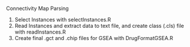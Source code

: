 Connectivity Map Parsing
1) Select Instances with selectInstances.R
2) Read Instances and extract data to text file, and create class (.cls) file with readInstances.R
3) Create final .gct and .chip files for GSEA with DrugFormatGSEA.R
